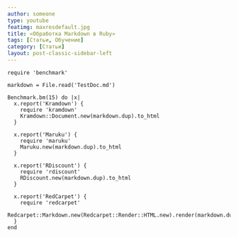 ```yaml
---
author: someone
type: youtube
featimg: maxresdefault.jpg
title: «Обработка Markdown в Ruby»
tags: [Статьи, Обучение]
category: [Статьи]
layout: post-classic-sidebar-left
---
```

<pre><code class="css">require 'benchmark'

markdown = File.read('TestDoc.md')

Benchmark.bm(15) do |x|
  x.report('Kramdown') {
    require 'kramdown'
    Kramdown::Document.new(markdown.dup).to_html
  }

  x.report('Maruku') {
    require 'maruku'
    Maruku.new(markdown.dup).to_html
  }

  x.report('RDiscount') {
    require 'rdiscount'
    RDiscount.new(markdown.dup).to_html
  }

  x.report('RedCarpet') {
    require 'redcarpet'
    Redcarpet::Markdown.new(Redcarpet::Render::HTML.new).render(markdown.dup)
  }
end
</code>

